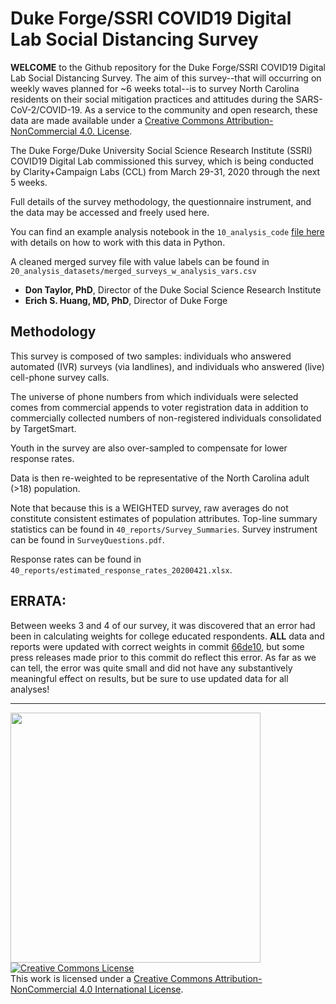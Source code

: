 # Duke Forge/SSRI COVID19 Digital Lab Social Distancing Survey
**WELCOME** to the Github repository for the Duke Forge/SSRI COVID19 Digital Lab Social Distancing Survey.
The aim of this survey--that will occurring on weekly waves planned for ~6 weeks total--is to survey North Carolina residents on their social mitigation practices and attitudes during the SARS-CoV-2/COVID-19.
As a service to the community and open research, these data are made available under a [Creative Commons Attribution-NonCommercial 4.0. License](http://creativecommons.org/licenses/by-nc/4.0/).

The Duke Forge/Duke University Social Science Research Institute (SSRI) COVID19 Digital Lab commissioned this survey, which is being conducted by Clarity+Campaign Labs (CCL) from March 29-31, 2020 through the next 5 weeks.

Full details of the survey methodology, the questionnaire instrument, and the data may be accessed and freely used here.

You can find an example analysis notebook in the `10_analysis_code` [file here](https://github.com/MIDS-at-Duke/duke-social-distancing-survey/blob/master/10_analysis_code/Example_Analysis_Notebook.ipynb) with details on how to work with this data in Python.

A cleaned merged survey file with value labels can be found in `20_analysis_datasets/merged_surveys_w_analysis_vars.csv`

* **Don Taylor, PhD**, Director of the Duke Social Science Research Institute
* **Erich S. Huang, MD, PhD**, Director of Duke Forge

## Methodology

This survey is composed of two samples: individuals who answered automated (IVR) surveys (via landlines), and individuals who answered (live) cell-phone survey calls. 

The universe of phone numbers from which individuals were selected comes from commercial appends to voter registration data in addition to commercially collected numbers of non-registered individuals consolidated by TargetSmart. 

Youth in the survey are also over-sampled to compensate for lower response rates.

Data is then re-weighted to be representative of the North Carolina adult (>18) population. 

Note that because this is a WEIGHTED survey, raw averages do not constitute consistent estimates of population attributes.
Top-line summary statistics can be found in `40_reports/Survey_Summaries`.
Survey instrument can be found in `SurveyQuestions.pdf`.

Response rates can be found in `40_reports/estimated_response_rates_20200421.xlsx`. 

## ERRATA: 

Between weeks 3 and 4 of our survey, it was discovered that an error had been in calculating weights for college educated respondents. **ALL** data and reports were updated with correct weights in commit [66de10](https://github.com/MIDS-at-Duke/duke-social-distancing-survey/commit/66de10801c8921968e27f16cba02e762cef07154), but some press releases made prior to this commit do reflect this error. As far as we can tell, the error was quite small and did not have any substantively meaningful effect on results, but be sure to use updated data for all analyses!

___
<img src="https://github.com/dukeforge/duke-social-distancing-survey/raw/master/assets/socialDistancePolling.png" width="400">
<a rel="license" href="http://creativecommons.org/licenses/by-nc/4.0/"><img alt="Creative Commons License" style="border-width:0" src="https://i.creativecommons.org/l/by-nc/4.0/88x31.png" /></a><br />This work is licensed under a <a rel="license" href="http://creativecommons.org/licenses/by-nc/4.0/">Creative Commons Attribution-NonCommercial 4.0 International License</a>.
